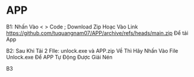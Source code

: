 # APP
B1: Nhấn Vào  < > Code ; Download Zip     Hoạc Vào Link https://github.com/tuquangnam07/APP/archive/refs/heads/main.zip Để tải App

B2: Sau Khi Tải 2 FIle: unlock.exe và APP.zip Về Thì Hãy Nhấn Vào File Unlock.exe Để APP Tự Động Được Giải Nén

B3
